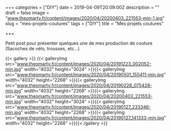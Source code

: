 +++
categories = ["DIY"]
date = 2019-04-09T20:09:00Z
description = ""
draft = false
image = "www.theomarty.fr/content/images/2020/04/20200403_221553-min-1.jpg"
slug = "mes-projets-coutures"
tags = ["DIY"]
title = "Mes projets coutures"

+++


Petit post pour présenter quelques une de mes production de couture (Sacoches de vélo, trousses, etc...)

{{< gallery >}}
{{< galleryImg  src="www.theomarty.fr/content/images/2020/04/20191223_002052-min.jpg" width="4032" height="3024" >}}{{< galleryImg  src="www.theomarty.fr/content/images/2020/04/20190501_155411-min.jpg" width="4032" height="2268" >}}{{< galleryImg  src="www.theomarty.fr/content/images/2020/04/20190228_075428-min.jpg" width="4032" height="2268" >}}{{< galleryImg  src="www.theomarty.fr/content/images/2020/04/20200403_221553-min.jpg" width="4032" height="3024" >}}{{< galleryImg  src="www.theomarty.fr/content/images/2020/04/20190127_233346-min.jpg" width="4032" height="2268" >}}{{< galleryImg  src="www.theomarty.fr/content/images/2020/04/20190127_141333-min.jpg" width="4032" height="2268" >}}{{< /gallery >}}



